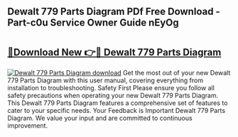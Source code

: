 ## Dewalt 779 Parts Diagram PDf Free Download - Part-c0u Service Owner Guide nEyOg

# <h2><a href="http://dfrms8i.blite.top/?on=Dewalt+779+Parts+Diagram">🔗Download New 👉🔴 Dewalt 779 Parts Diagram</a></h2>

[![Dewalt 779 Parts Diagram download](https://i.imgur.com/lujVjoI.png)](http://dfrms8i.blite.top/?on=Dewalt+779+Parts+Diagram)
Get the most out of your new Dewalt 779 Parts Diagram with this user manual, covering everything from installation to troubleshooting. Safety First Please ensure you follow all safety precautions when operating your new Dewalt 779 Parts Diagram. This Dewalt 779 Parts Diagram features a comprehensive set of features to cater to your specific needs. Your Feedback is Important Dewalt 779 Parts Diagram. We value your input and are committed to continuous improvement.
